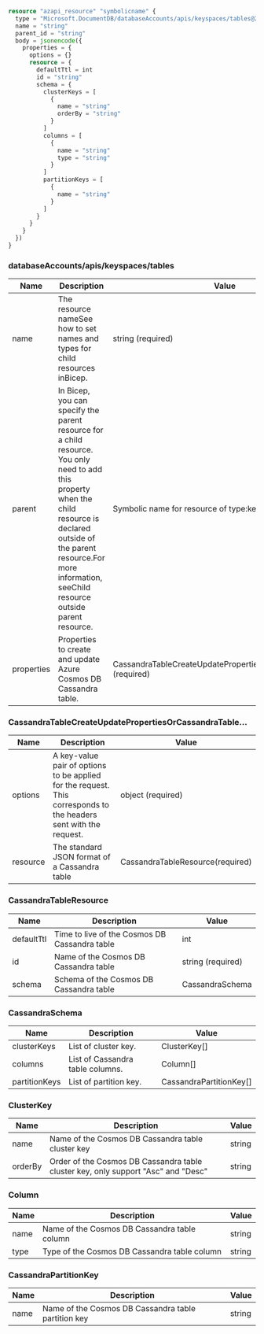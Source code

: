 ```terraform
resource "azapi_resource" "symbolicname" {
  type = "Microsoft.DocumentDB/databaseAccounts/apis/keyspaces/tables@2016-03-31"
  name = "string"
  parent_id = "string"
  body = jsonencode({
    properties = {
      options = {}
      resource = {
        defaultTtl = int
        id = "string"
        schema = {
          clusterKeys = [
            {
              name = "string"
              orderBy = "string"
            }
          ]
          columns = [
            {
              name = "string"
              type = "string"
            }
          ]
          partitionKeys = [
            {
              name = "string"
            }
          ]
        }
      }
    }
  })
}

```

### databaseAccounts/apis/keyspaces/tables

| Name | Description | Value |
|-|-|-|
| name | The resource nameSee how to set names and types for child resources inBicep. | string (required) |
| parent | In Bicep, you can specify the parent resource for a child resource. You only need to add this property when the child resource is declared outside of the parent resource.For more information, seeChild resource outside parent resource. | Symbolic name for resource of type:keyspaces |
| properties | Properties to create and update Azure Cosmos DB Cassandra table. | CassandraTableCreateUpdatePropertiesOrCassandraTable...(required) |


### CassandraTableCreateUpdatePropertiesOrCassandraTable...

| Name | Description | Value |
|-|-|-|
| options | A key-value pair of options to be applied for the request. This corresponds to the headers sent with the request. | object (required) |
| resource | The standard JSON format of a Cassandra table | CassandraTableResource(required) |


### CassandraTableResource

| Name | Description | Value |
|-|-|-|
| defaultTtl | Time to live of the Cosmos DB Cassandra table | int |
| id | Name of the Cosmos DB Cassandra table | string (required) |
| schema | Schema of the Cosmos DB Cassandra table | CassandraSchema |


### CassandraSchema

| Name | Description | Value |
|-|-|-|
| clusterKeys | List of cluster key. | ClusterKey[] |
| columns | List of Cassandra table columns. | Column[] |
| partitionKeys | List of partition key. | CassandraPartitionKey[] |


### ClusterKey

| Name | Description | Value |
|-|-|-|
| name | Name of the Cosmos DB Cassandra table cluster key | string |
| orderBy | Order of the Cosmos DB Cassandra table cluster key, only support "Asc" and "Desc" | string |


### Column

| Name | Description | Value |
|-|-|-|
| name | Name of the Cosmos DB Cassandra table column | string |
| type | Type of the Cosmos DB Cassandra table column | string |


### CassandraPartitionKey

| Name | Description | Value |
|-|-|-|
| name | Name of the Cosmos DB Cassandra table partition key | string |


